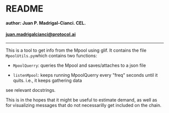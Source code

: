 # README

####   author: Juan P. Madrigal-Cianci. CEL.
####         juan.madrigalcianci@protocol.ai   
    
---

This is a tool to get info from the Mpool using glif. It contains the file 
`MpoolUtils.py`which contains two functions:
    
   *  `MpoolQuerry`:    queries the Mpool and saves/attaches to a json file 

   * `listenMpool`:     keeps running MpoolQuerry every "freq" seconds until
                     it quits. i.e., it keeps gathering data
 
see relevant docstrings.


This is in the hopes that it might be useful to estimate demand, as well as
for visualizing messages that do not necessarilly get included on the chain.
    




